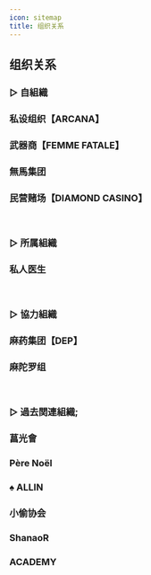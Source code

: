 ```yaml
---
icon: sitemap
title: 组织关系
---
```

## <div style class="text-bg-grey"> 组织关系 <i class="fa-solid fa-sitemap" style="color: lightSteelblue"></i></div>
### <span style class="text-bg-blue"> ▷ 自組織&emsp;&emsp;&emsp;&emsp;&emsp;&emsp;&emsp;&emsp;&emsp;&emsp;&emsp;&emsp;&emsp; </span>

### <span style class="underline-blue"><i class="fa-solid fa-moon"></i> 私设组织【ARCANA】</span>

### <span style class="underline-blue"><i class="fa-solid fa-gun"></i> 武器商【FEMME FATALE】</span>
### <span style class="underline-blue"><i class="fa-solid fa-crown"></i> 無馬集团&ensp;</span>
### <span style class="underline-blue"><i class="fa-solid fa-gem"></i> 民营赌场【DIAMOND CASINO】</span>

<br>

### <span style class="text-bg-blue"> ▷ 所属組織&emsp;&emsp;&emsp;&emsp;&emsp;&emsp;&emsp;&emsp;&emsp;&emsp;&emsp;&emsp; </span>

### <span style class="underline-blue"><i class="fa-solid fa-stethoscope"></i> 私人医生&ensp;</span>

<br>

### <span style class="text-bg-blue"> ▷ 協力組織&emsp;&emsp;&emsp;&emsp;&emsp;&emsp;&emsp;&emsp;&emsp;&emsp;&emsp;&emsp; </span>

### <span style class="underline-blue"><i class="fa-solid fa-flask"></i> 麻药集团【DEP】</span>
### <span style class="underline-blue"><i class="fa-solid fa-cannabis"></i> 麻陀罗组&ensp;</span>

<br>

### <span style class="text-bg-blue"> ▷ 過去関連組織;&emsp;&emsp;&emsp;&emsp;&emsp;&emsp;&emsp;&emsp;&emsp;&emsp; </span>

### <span style class="underline-blue"><i class="fa-solid fa-car"></i> 菖光會&ensp;</span>
### <span style class="underline-blue"><i class="fa-solid fa-mug-hot"></i> Père Noël&ensp;</span>
### ♠️<span style class="underline-blue"> ALLIN&ensp;</span>
### <span style class="underline-blue"><i class="fa-solid fa-face-surprise"></i> 小偷协会&ensp;</span>
### <span style class="underline-blue"><i class="fa-solid fa-champagne-glasses"></i> ShanaoR&ensp;</span>
### <span style class="underline-blue"><i class="fa-solid fa-person-rifle"></i> ACADEMY&ensp;</span>
